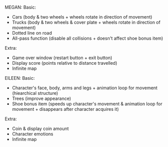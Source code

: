 MEGAN:
Basic:
- Cars (body & two wheels + wheels rotate in direction of movement)
- Trucks (body & two wheels & cover plate + wheels rotate in direction of movement)
- Dotted line on road
- All-pass function (disable all collisions + doesn't affect shoe bonus item)

Extra:
- Game over window (restart button + exit button)
- Display score (points relative to distance travelled)
- Infinite map



EILEEN:
Basic:
- Character's face, body, arms and legs + animation loop for movement (hiearchical structure)
- Trees (improve appearance)
- Shoe bonus item (speeds up character's movement & animation loop for movement + disappears after character acquires it)

Extra:
- Coin & display coin amount
- Character emotions
- Infinite map

